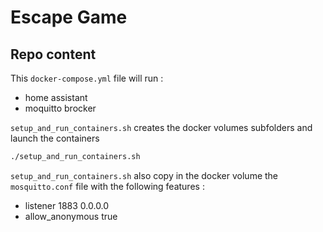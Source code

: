 # Escape Game
## Repo content

This `docker-compose.yml` file will run :
- home assistant
- moquitto brocker

`setup_and_run_containers.sh` creates the docker volumes subfolders and launch the containers

```bash 
./setup_and_run_containers.sh
```

`setup_and_run_containers.sh` also copy in the docker volume the `mosquitto.conf` file with the following features : 
- listener 1883 0.0.0.0 
- allow_anonymous true

